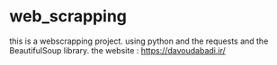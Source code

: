 # web_scrapping
this is a webscrapping project.
using python and the requests and 
the BeautifulSoup library.
the website : https://davoudabadi.ir/
